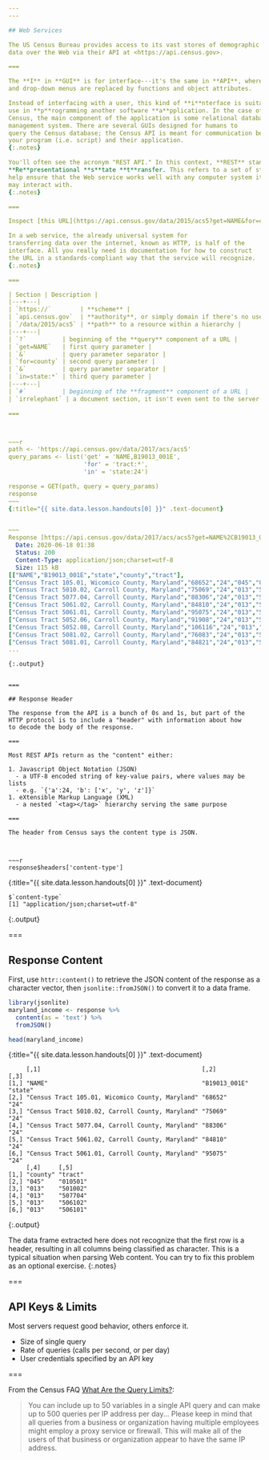 ```yaml
---
---

## Web Services

The US Census Bureau provides access to its vast stores of demographic
data over the Web via their API at <https://api.census.gov>.

===

The **I** in **GUI** is for interface---it's the same in **API**, where buttons
and drop-down menus are replaced by functions and object attributes.

Instead of interfacing with a user, this kind of **i**nterface is suitable for
use in **p**rogramming another software **a**pplication. In the case of the
Census, the main component of the application is some relational database
management system. There are several GUIs designed for humans to
query the Census database; the Census API is meant for communication between
your program (i.e. script) and their application.
{:.notes}

You'll often see the acronym "REST API." In this context, **REST** stands for
**Re**presentational **s**tate **t**ransfer. This refers to a set of standards that
help ensure that the Web service works well with any computer system it 
may interact with.
{:.notes}

===

Inspect [this URL](https://api.census.gov/data/2015/acs5?get=NAME&for=county&in=state:24#irrelephant){:target="_blank"} in your browser.

In a web service, the already universal system for
transferring data over the internet, known as HTTP, is half of the
interface. All you really need is documentation for how to construct
the URL in a standards-compliant way that the service will recognize.
{:.notes}

===

| Section | Description |  
|---+---|
| `https://`        | **scheme** |
| `api.census.gov`  | **authority**, or simply domain if there's no user authentication |
| `/data/2015/acs5` | **path** to a resource within a hierarchy |
|---+---|
| `?`          | beginning of the **query** component of a URL |
| `get=NAME`   | first query parameter |
| `&`          | query parameter separator |
| `for=county` | second query parameter |
| `&`          | query parameter separator |
| `in=state:*` | third query parameter |
|---+---|
| `#`          | beginning of the **fragment** component of a URL |
| `irrelephant` | a document section, it isn't even sent to the server |

===



~~~r
path <- 'https://api.census.gov/data/2017/acs/acs5'
query_params <- list('get' = 'NAME,B19013_001E', 
                     'for' = 'tract:*',
                     'in' = 'state:24')

response = GET(path, query = query_params)
response
~~~
{:title="{{ site.data.lesson.handouts[0] }}" .text-document}


~~~
Response [https://api.census.gov/data/2017/acs/acs5?get=NAME%2CB19013_001E&for=tract%3A%2A&in=state%3A24]
  Date: 2020-06-18 01:38
  Status: 200
  Content-Type: application/json;charset=utf-8
  Size: 115 kB
[["NAME","B19013_001E","state","county","tract"],
["Census Tract 105.01, Wicomico County, Maryland","68652","24","045","010501"],
["Census Tract 5010.02, Carroll County, Maryland","75069","24","013","501002"],
["Census Tract 5077.04, Carroll County, Maryland","88306","24","013","507704"],
["Census Tract 5061.02, Carroll County, Maryland","84810","24","013","506102"],
["Census Tract 5061.01, Carroll County, Maryland","95075","24","013","506101"],
["Census Tract 5052.06, Carroll County, Maryland","91908","24","013","505206"],
["Census Tract 5052.08, Carroll County, Maryland","106116","24","013","505208"],
["Census Tract 5081.02, Carroll County, Maryland","76083","24","013","508102"],
["Census Tract 5081.01, Carroll County, Maryland","84821","24","013","508101"],
...
```

~~~
{:.output}


===

## Response Header

The response from the API is a bunch of 0s and 1s, but part of the
HTTP protocol is to include a "header" with information about how
to decode the body of the response.

===

Most REST APIs return as the "content" either:

1. Javascript Object Notation (JSON)
  - a UTF-8 encoded string of key-value pairs, where values may be lists
  - e.g. `{'a':24, 'b': ['x', 'y', 'z']}`
1. eXtensible Markup Language (XML)
  - a nested `<tag></tag>` hierarchy serving the same purpose

===

The header from Census says the content type is JSON.



~~~r
response$headers['content-type']
~~~
{:title="{{ site.data.lesson.handouts[0] }}" .text-document}


~~~
$`content-type`
[1] "application/json;charset=utf-8"
~~~
{:.output}


===

## Response Content

First, use `httr::content()` to retrieve
the JSON content of the response as a character vector, then
`jsonlite::fromJSON()` to convert it to a data frame.



~~~r
library(jsonlite)
maryland_income <- response %>%
  content(as = 'text') %>%
  fromJSON()

head(maryland_income)
~~~
{:title="{{ site.data.lesson.handouts[0] }}" .text-document}


~~~
     [,1]                                             [,2]          [,3]   
[1,] "NAME"                                           "B19013_001E" "state"
[2,] "Census Tract 105.01, Wicomico County, Maryland" "68652"       "24"   
[3,] "Census Tract 5010.02, Carroll County, Maryland" "75069"       "24"   
[4,] "Census Tract 5077.04, Carroll County, Maryland" "88306"       "24"   
[5,] "Census Tract 5061.02, Carroll County, Maryland" "84810"       "24"   
[6,] "Census Tract 5061.01, Carroll County, Maryland" "95075"       "24"   
     [,4]     [,5]    
[1,] "county" "tract" 
[2,] "045"    "010501"
[3,] "013"    "501002"
[4,] "013"    "507704"
[5,] "013"    "506102"
[6,] "013"    "506101"
~~~
{:.output}


The data frame extracted here does not recognize that the first
row is a header, resulting in all columns being classified as 
character. This is a typical situation when parsing Web content. 
You can try to fix this problem as an optional exercise.
{:.notes}

===

## API Keys & Limits

Most servers request good behavior, others enforce it.

- Size of single query
- Rate of queries (calls per second, or per day)
- User credentials specified by an API key

===

From the Census FAQ [What Are the Query Limits?](https://www.census.gov/data/developers/guidance/api-user-guide.Query_Components.html):

>You can include up to 50 variables in a single API query and can make
>up to 500 queries per IP address per day...  Please keep in mind that
>all queries from a business or organization having multiple employees
>might employ a proxy service or firewall. This will make all of the
>users of that business or organization appear to have the same IP
>address.
